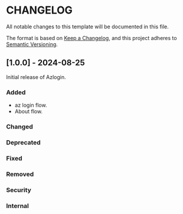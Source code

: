# CHANGELOG

All notable changes to this template will be documented in this file.

The format is based on [Keep a Changelog](https://keepachangelog.com/en/1.0.0/),
and this project adheres to [Semantic Versioning](https://semver.org/spec/v2.0.0.html).

## [1.0.0] - 2024-08-25

Initial release of Azlogin.

### Added

- az login flow.
- About flow.

### Changed

### Deprecated

### Fixed

### Removed

### Security

### Internal
